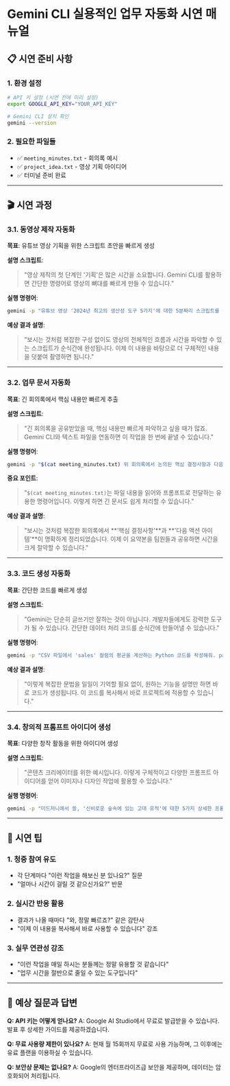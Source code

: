 # Gemini CLI 실용적인 업무 자동화 시연 매뉴얼

## 📋 시연 준비 사항

### 1. 환경 설정

```bash
# API 키 설정 (시연 전에 미리 설정)
export GOOGLE_API_KEY="YOUR_API_KEY"

# Gemini CLI 설치 확인
gemini --version
```

### 2. 필요한 파일들

- ✅ `meeting_minutes.txt` - 회의록 예시
- ✅ `project_idea.txt` - 영상 기획 아이디어
- ✅ 터미널 준비 완료

---

## 🎬 시연 과정

### **3.1. 동영상 제작 자동화**

**목표**: 유튜브 영상 기획을 위한 스크립트 초안을 빠르게 생성

**설명 스크립트**:

> "영상 제작의 첫 단계인 '기획'은 많은 시간을 소요합니다. Gemini CLI를 활용하면 간단한 명령어로 영상의 뼈대를 빠르게 만들 수 있습니다."

**실행 명령어**:

```bash
gemini -p "유튜브 영상 '2024년 최고의 생산성 도구 5가지'에 대한 5분짜리 스크립트를 작성해줘. 서론, 본론(각 도구별 설명), 결론을 포함하고, 각 섹션에 예상 시간을 표시해줘. 말투는 활기차고 친근하게."
```

**예상 결과 설명**:

> "보시는 것처럼 복잡한 구성 없이도 영상의 전체적인 흐름과 시간을 파악할 수 있는 스크립트가 순식간에 완성됩니다. 이제 이 내용을 바탕으로 더 구체적인 내용을 덧붙여 촬영하면 됩니다."

---

### **3.2. 업무 문서 자동화**

**목표**: 긴 회의록에서 핵심 내용만 빠르게 추출

**설명 스크립트**:

> "긴 회의록을 공유받았을 때, 핵심 내용만 빠르게 파악하고 싶을 때가 많죠. Gemini CLI와 텍스트 파일을 연동하면 이 작업을 한 번에 끝낼 수 있습니다."

**실행 명령어**:

```bash
gemini -p "$(cat meeting_minutes.txt) 위 회의록에서 논의된 핵심 결정사항과 다음 액션 아이템을 요약해줘."
```

**중요 포인트**:

> "`$(cat meeting_minutes.txt)`는 파일 내용을 읽어와 프롬프트로 전달하는 유용한 명령어입니다. 이렇게 하면 긴 문서도 쉽게 처리할 수 있습니다."

**예상 결과 설명**:

> "보시는 것처럼 복잡한 회의록에서 **'핵심 결정사항'**과 **'다음 액션 아이템'**이 명확하게 정리되었습니다. 이제 이 요약본을 팀원들과 공유하면 시간을 크게 절약할 수 있습니다."

---

### **3.3. 코드 생성 자동화**

**목표**: 간단한 코드를 빠르게 생성

**설명 스크립트**:

> "Gemini는 단순히 글쓰기만 잘하는 것이 아닙니다. 개발자들에게도 강력한 도구가 될 수 있습니다. 간단한 데이터 처리 코드를 순식간에 만들어낼 수 있습니다."

**실행 명령어**:

```bash
gemini -p "CSV 파일에서 'sales' 컬럼의 평균을 계산하는 Python 코드를 작성해줘. pandas 라이브러리를 사용하고 주석을 상세하게 달아줘."
```

**예상 결과 설명**:

> "이렇게 복잡한 문법을 일일이 기억할 필요 없이, 원하는 기능을 설명만 하면 바로 코드가 생성됩니다. 이 코드를 복사해서 바로 프로젝트에 적용할 수 있습니다."

---

### **3.4. 창의적 프롬프트 아이디어 생성**

**목표**: 다양한 창작 활동을 위한 아이디어 생성

**설명 스크립트**:

> "콘텐츠 크리에이터를 위한 예시입니다. 이렇게 구체적이고 다양한 프롬프트 아이디어를 얻어 이미지나 디자인 작업에 활용할 수 있습니다."

**실행 명령어**:

```bash
gemini -p "미드저니에서 쓸, '신비로운 숲속에 있는 고대 유적'에 대한 5가지 상세한 프롬프트 아이디어를 알려줘. (예: 사진작가, 애니메이션 스타일 등)"
```

---

## 🎯 시연 팁

### 1. 청중 참여 유도

- 각 단계마다 "이런 작업을 해보신 분 있나요?" 질문
- "얼마나 시간이 걸릴 것 같으신가요?" 반문

### 2. 실시간 반응 활용

- 결과가 나올 때마다 "와, 정말 빠르죠?" 같은 감탄사
- "이제 이 내용을 복사해서 바로 사용할 수 있습니다" 강조

### 3. 실무 연관성 강조

- "이런 작업을 매일 하시는 분들께는 정말 유용할 것 같습니다"
- "업무 시간을 절반으로 줄일 수 있는 도구입니다"

---

## 📝 예상 질문과 답변

**Q: API 키는 어떻게 얻나요?**
A: Google AI Studio에서 무료로 발급받을 수 있습니다. 발표 후 상세한 가이드를 제공하겠습니다.

**Q: 무료 사용량 제한이 있나요?**
A: 현재 월 15회까지 무료로 사용 가능하며, 그 이후에는 유료 플랜을 이용하실 수 있습니다.

**Q: 보안상 문제는 없나요?**
A: Google의 엔터프라이즈급 보안을 제공하며, 데이터는 암호화되어 처리됩니다.
